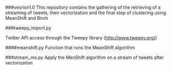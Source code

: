 
###vesrion1.0
This repository contains the gathering of the retrieving of a streaming of tweets, their vectorization and the final step of clustering using MeanShift and Birch 

###tweepy_import.py

Twitter API access through the Tweepy library (http://www.tweepy.org/)

####meanshift.py
Function that runs the MeanShift algorithm

###stream_ms.py
Apply the MenShift algorithm on a stream of tweets after vectorization
